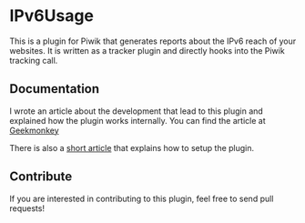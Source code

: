 # IPv6Usage

This is a plugin for Piwik that generates reports about the IPv6 reach of your websites. It is written as a tracker plugin and directly hooks into the Piwik tracking call.

## Documentation

I wrote an article about the development that lead to this plugin and explained how the plugin works internally. You can find the article at [Geekmonkey](http://geekmonkey.org/articles/34-how-to-write-a-piwik-plugin)

There is also a [short article](http://geekmonkey.org/articles/33-tracking-the-ipv6-reach-of-your-website-with-piwik/) that explains how to setup the plugin.

## Contribute 

If you are interested in contributing to this plugin, feel free to send pull requests!
